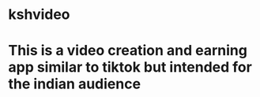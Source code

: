 # kshvideo
# This is a video creation and earning app similar to tiktok but intended for the indian audience
